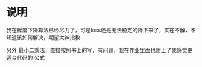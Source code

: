 # 说明

我在梯度下降算法已经尽力了，可是loss还是无法稳定的降下来了，实在不解，不知道该如何解决，期望大神指教

另外 最小二乘法，直接按照书上的写，有问题，我在作业里面也附上了我感觉更适合代码的 公式